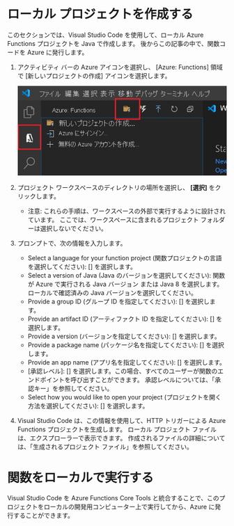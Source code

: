 # ローカル プロジェクトを作成する
このセクションでは、Visual Studio Code を使用して、ローカル Azure Functions プロジェクトを Java で作成します。 後からこの記事の中で、関数コードを Azure に発行します。

1. アクティビティ バーの Azure アイコンを選択し、 [Azure: Functions] 領域で [新しいプロジェクトの作成] アイコンを選択します。
   
   ![create-new-project](images/create-new-project.png "create-new-project.png")

2. プロジェクト ワークスペースのディレクトリの場所を選択し、 **[選択]** をクリックします。
   - 注意: これらの手順は、ワークスペースの外部で実行するように設計されています。 ここでは、ワークスペースに含まれるプロジェクト フォルダーは選択しないでください。

3. プロンプトで、次の情報を入力します。
   -  Select a language for your function project (関数プロジェクトの言語を選択してください): [] を選択します。
   -  Select a version of Java (Java のバージョンを選択してください): 関数が Azure で実行される Java バージョン または Java 8 を選択します。 ローカルで確認済みの Java バージョンを選択してください。
   -  Provide a group ID (グループ ID を指定してください): [] を選択します。
   -  Provide an artifact ID (アーティファクト ID を指定してください): [] を選択します。
   -  Provide a version (バージョンを指定してください): [] を選択します。
   -  Provide a package name (パッケージ名を指定してください): [] を選択します。
   -  Provide an app name (アプリ名を指定してください): [] を選択します。
   -  [承認レベル]: [] を選択します。この場合、すべてのユーザーが関数のエンドポイントを呼び出すことができます。 承認レベルについては、「承認キー」を参照してください。
   -  Select how you would like to open your project (プロジェクトを開く方法を選択してください): [] を選択します。

4. Visual Studio Code は、この情報を使用して、HTTP トリガーによる Azure Functions プロジェクトを生成します。 ローカル プロジェクト ファイルは、エクスプローラーで表示できます。 作成されるファイルの詳細については、「生成されるプロジェクト ファイル」を参照してください。

# 関数をローカルで実行する
Visual Studio Code を Azure Functions Core Tools と統合することで、このプロジェクトをローカルの開発用コンピューター上で実行してから、Azure に発行することができます。



